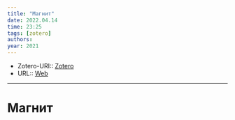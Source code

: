 ```yaml
---
title: "Магнит"
date: 2022.04.14
time: 23:25
tags: [zotero]
authors: 
year: 2021
---
```


- Zotero-URI:: [Zotero](zotero://select/items/@Magnit2021)
- URL:: [Web](https://ru.wikipedia.org/w/index.php?title=%D0%9C%D0%B0%D0%B3%D0%BD%D0%B8%D1%82&oldid=114938789)

---

# Магнит

